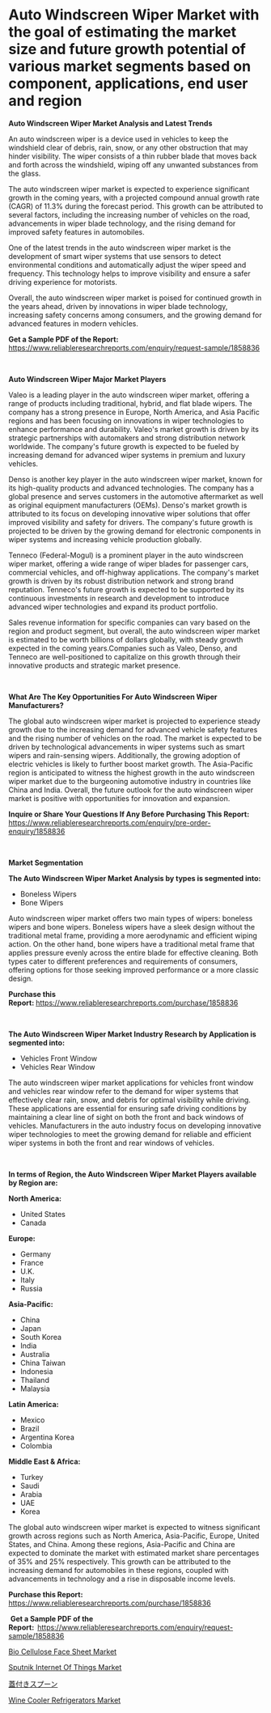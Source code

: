 <p><h1>Auto Windscreen Wiper Market with the goal of estimating the market size and future growth potential of various market segments based on component, applications, end user and region</h1></p><p><strong>Auto Windscreen Wiper Market Analysis and Latest Trends</strong></p>
<p><p>An auto windscreen wiper is a device used in vehicles to keep the windshield clear of debris, rain, snow, or any other obstruction that may hinder visibility. The wiper consists of a thin rubber blade that moves back and forth across the windshield, wiping off any unwanted substances from the glass.</p><p>The auto windscreen wiper market is expected to experience significant growth in the coming years, with a projected compound annual growth rate (CAGR) of 11.3% during the forecast period. This growth can be attributed to several factors, including the increasing number of vehicles on the road, advancements in wiper blade technology, and the rising demand for improved safety features in automobiles.</p><p>One of the latest trends in the auto windscreen wiper market is the development of smart wiper systems that use sensors to detect environmental conditions and automatically adjust the wiper speed and frequency. This technology helps to improve visibility and ensure a safer driving experience for motorists.</p><p>Overall, the auto windscreen wiper market is poised for continued growth in the years ahead, driven by innovations in wiper blade technology, increasing safety concerns among consumers, and the growing demand for advanced features in modern vehicles.</p></p>
<p><strong>Get a Sample PDF of the Report:&nbsp;</strong> <a href="https://www.reliableresearchreports.com/enquiry/request-sample/1858836">https://www.reliableresearchreports.com/enquiry/request-sample/1858836</a></p>
<p>&nbsp;</p>
<p><strong>Auto Windscreen Wiper Major Market Players</strong></p>
<p><p>Valeo is a leading player in the auto windscreen wiper market, offering a range of products including traditional, hybrid, and flat blade wipers. The company has a strong presence in Europe, North America, and Asia Pacific regions and has been focusing on innovations in wiper technologies to enhance performance and durability. Valeo's market growth is driven by its strategic partnerships with automakers and strong distribution network worldwide. The company's future growth is expected to be fueled by increasing demand for advanced wiper systems in premium and luxury vehicles.</p><p>Denso is another key player in the auto windscreen wiper market, known for its high-quality products and advanced technologies. The company has a global presence and serves customers in the automotive aftermarket as well as original equipment manufacturers (OEMs). Denso's market growth is attributed to its focus on developing innovative wiper solutions that offer improved visibility and safety for drivers. The company's future growth is projected to be driven by the growing demand for electronic components in wiper systems and increasing vehicle production globally.</p><p>Tenneco (Federal-Mogul) is a prominent player in the auto windscreen wiper market, offering a wide range of wiper blades for passenger cars, commercial vehicles, and off-highway applications. The company's market growth is driven by its robust distribution network and strong brand reputation. Tenneco's future growth is expected to be supported by its continuous investments in research and development to introduce advanced wiper technologies and expand its product portfolio.</p><p>Sales revenue information for specific companies can vary based on the region and product segment, but overall, the auto windscreen wiper market is estimated to be worth billions of dollars globally, with steady growth expected in the coming years.Companies such as Valeo, Denso, and Tenneco are well-positioned to capitalize on this growth through their innovative products and strategic market presence.</p></p>
<p>&nbsp;</p>
<p><strong>What Are The Key Opportunities For Auto Windscreen Wiper Manufacturers?</strong></p>
<p><p>The global auto windscreen wiper market is projected to experience steady growth due to the increasing demand for advanced vehicle safety features and the rising number of vehicles on the road. The market is expected to be driven by technological advancements in wiper systems such as smart wipers and rain-sensing wipers. Additionally, the growing adoption of electric vehicles is likely to further boost market growth. The Asia-Pacific region is anticipated to witness the highest growth in the auto windscreen wiper market due to the burgeoning automotive industry in countries like China and India. Overall, the future outlook for the auto windscreen wiper market is positive with opportunities for innovation and expansion.</p></p>
<p><strong>Inquire or Share Your Questions If Any Before Purchasing This Report:</strong> <a href="https://www.reliableresearchreports.com/enquiry/pre-order-enquiry/1858836">https://www.reliableresearchreports.com/enquiry/pre-order-enquiry/1858836</a></p>
<p>&nbsp;</p>
<p><strong>Market Segmentation</strong></p>
<p><strong>The Auto Windscreen Wiper Market Analysis by types is segmented into:</strong></p>
<p><ul><li>Boneless Wipers</li><li>Bone Wipers</li></ul></p>
<p><p>Auto windscreen wiper market offers two main types of wipers: boneless wipers and bone wipers. Boneless wipers have a sleek design without the traditional metal frame, providing a more aerodynamic and efficient wiping action. On the other hand, bone wipers have a traditional metal frame that applies pressure evenly across the entire blade for effective cleaning. Both types cater to different preferences and requirements of consumers, offering options for those seeking improved performance or a more classic design.</p></p>
<p><strong>Purchase this Report:&nbsp;</strong><a href="https://www.reliableresearchreports.com/purchase/1858836">https://www.reliableresearchreports.com/purchase/1858836</a></p>
<p>&nbsp;</p>
<p><strong>The Auto Windscreen Wiper Market Industry Research by Application is segmented into:</strong></p>
<p><ul><li>Vehicles Front Window</li><li>Vehicles Rear Window</li></ul></p>
<p><p>The auto windscreen wiper market applications for vehicles front window and vehicles rear window refer to the demand for wiper systems that effectively clear rain, snow, and debris for optimal visibility while driving. These applications are essential for ensuring safe driving conditions by maintaining a clear line of sight on both the front and back windows of vehicles. Manufacturers in the auto industry focus on developing innovative wiper technologies to meet the growing demand for reliable and efficient wiper systems in both the front and rear windows of vehicles.</p></p>
<p>&nbsp;</p>
<p><strong>In terms of Region, the Auto Windscreen Wiper Market Players available by Region are:</strong></p>
<p>
    <p> <strong> North America: </strong>
        <ul>
            <li>United States</li>
            <li>Canada</li>
        </ul>
        </p> 
    <p> <strong> Europe: </strong>
        <ul>
            <li>Germany</li>
            <li>France</li>
            <li>U.K.</li>
            <li>Italy</li>
            <li>Russia</li>
        </ul>
        </p> 
    <p> <strong> Asia-Pacific: </strong>
        <ul>
            <li>China</li>
            <li>Japan</li>
            <li>South Korea</li>
            <li>India</li>
            <li>Australia</li>
            <li>China Taiwan</li>
            <li>Indonesia</li>
            <li>Thailand</li>
            <li>Malaysia</li>
        </ul>
        </p> 
    <p> <strong> Latin America: </strong>
        <ul>
            <li>Mexico</li>
            <li>Brazil</li>
            <li>Argentina Korea</li>
            <li>Colombia</li>
        </ul>
        </p> 
    <p> <strong> Middle East & Africa: </strong>
        <ul>
            <li>Turkey</li>
            <li>Saudi</li>
            <li>Arabia</li>
            <li>UAE</li>
            <li>Korea</li>
        </ul>
    </p>
    </p>
<p><p>The global auto windscreen wiper market is expected to witness significant growth across regions such as North America, Asia-Pacific, Europe, United States, and China. Among these regions, Asia-Pacific and China are expected to dominate the market with estimated market share percentages of 35% and 25% respectively. This growth can be attributed to the increasing demand for automobiles in these regions, coupled with advancements in technology and a rise in disposable income levels.</p></p>
<p><strong>Purchase this Report: </strong><a href="https://www.reliableresearchreports.com/purchase/1858836">https://www.reliableresearchreports.com/purchase/1858836</a></p>
<p>&nbsp;<strong>Get a Sample PDF of the Report:&nbsp;&nbsp;</strong><a href="https://www.reliableresearchreports.com/enquiry/request-sample/1858836">https://www.reliableresearchreports.com/enquiry/request-sample/1858836</a></p>
<p><strong></strong></p>
<p><p><a href="https://view.publitas.com/reportprime-1/bio-cellulose-face-sheet-market-research-report-unlocks-analysis-on-the-market-financial-status-market-size-and-market-revenue-upto-2030/">Bio Cellulose Face Sheet Market</a></p><p><a href="https://view.publitas.com/reportprime-1/sputnik-internet-of-things-market-research-report-reveals-the-latest-trends-and-opportunities-of-this-market-for-period-from-2023-2030/">Sputnik Internet Of Things Market</a></p><p><a href="https://medium.com/@marlonblick/%E3%82%B9%E3%83%97%E3%83%BC%E3%83%B3%E4%BB%98%E3%81%8D%E3%83%95%E3%82%BF%E3%83%91%E3%83%83%E3%82%B1%E3%83%BC%E3%82%B8%E5%B8%82%E5%A0%B4%E8%AA%BF%E6%9F%BB%E3%83%AC%E3%83%9D%E3%83%BC%E3%83%88-%E3%81%9D%E3%81%AE%E6%AD%B4%E5%8F%B2%E3%81%8A%E3%82%88%E3%81%B32024%E5%B9%B4%E3%81%8B%E3%82%892031%E5%B9%B4%E3%81%BE%E3%81%A7%E3%81%AE%E4%BA%88%E6%B8%AC-21434e84b01b">蓋付きスプーン</a></p><p><a href="https://five-trouble-98a.notion.site/Wine-Cooler-Refrigerators-Market-Research-Report-Unlocks-Analysis-on-the-Market-Financial-Status-Ma-c721c2a67add4b14b0ec3696bd737ba3">Wine Cooler Refrigerators Market</a></p></p>